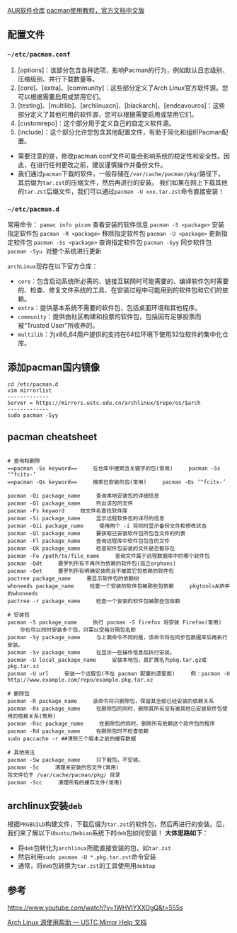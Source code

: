 [AUR软件仓库](https://aur.archlinux.org/packages)
[pacman使用教程，官方文档中文版](https://blog.csdn.net/maweizz/article/details/122113502)

## 配置文件
### `~/etc/pacman.conf`

1. [options]：该部分包含各种选项，影响Pacman的行为，例如默认日志级别、压缩级别、并行下载数量等。
2. [core]、[extra]、[community]：这些部分定义了Arch Linux官方软件源。您可以根据需要启用或禁用它们。
3. [testing]、[multilib]、[archlinuxcn]、[blackarch]、[endeavouros]：这些部分定义了其他可用的软件源，您可以根据需要启用或禁用它们。
4. [customrepo]：这个部分用于定义自己的自定义软件源。
5. [include]：这个部分允许您包含其他配置文件，有助于简化和组织Pacman配置。

- 需要注意的是，修改pacman.conf文件可能会影响系统的稳定性和安全性。因此，在进行任何更改之前，建议谨慎操作并备份文件。
- 我们通过`pacman`下载的软件，一般存储在`/var/cache/pacman/pkg/`路径下，其后缀为`tar.zst`的压缩文件，然后再进行的安装。
  我们如果在网上下载其他的`tar.zst`后缀文件，我们可以通过`pacman -U xxx.tar.zst`命令直接安装！

### `~/etc/pacman.d`

常用命令：
`pamac info picom`      查看安装的软件信息
`pacman -S <package>`      安装指定软件包
`pacman -R <package>`      移除指定软件包
`pacman -U <package>`      更新指定软件包
`pacman -Ss <package>`     查询指定软件包
`pacman -Syy`            同步软件包
`pacman -Syu`            对整个系统进行更新

`archLinux`现存在以下官方仓库：

- `core`：包含启动系统所必需的、链接互联网时可能需要的、编译软件包时需要的、检查、修复文件系统的工具、在安装过程中可能用到的软件包和它们的依赖。
- `extra`：提供基本系统不需要的软件包，包括桌面环境和其他程序。
- `community`：提供由社区构建和投票的软件包，包括因有足够投票而被“Trusted User”所收养的。
- `multilib`：为x86_64用户提供的支持在64位环境下使用32位软件的集中化仓库。

## 添加pacman国内镜像

```shell
cd /etc/pacman.d
vim mirrorlist
-------------
Server = https://mirrors.ustc.edu.cn/archlinux/$repo/os/$arch
-------------
sudo pacman -Syy
```

## pacman  cheatsheet

```shell

# 查询和删除
==pacman -Ss keyword==     在仓库中搜索含关键字的包(常用)     pacman -Ss ‘^fcitx-’
==pacman -Qs keyword==     搜索已安装的包(常用)     pacman -Qs ‘^fcitx-’

pacman -Qi package_name     查询本地安装包的详细信息
pacman -Ql package_name     列出该包的文件
pacman -Fs keyword     按文件名查找软件库
pacman -Si package_name     显示远程软件包的详尽的信息
pacman -Qii package_name     使用两个 -i 将同时显示备份文件和修改状态
pacman -Ql package_name     要获取已安装软件包所包含文件的列表
pacman -Fl package_name     查询远程库中软件包包含的文件
pacman -Qk package_name     检查软件包安装的文件是否都存在
pacman -Fo /path/to/file_name     查询文件属于远程数据库中的哪个软件包
pacman -Qdt     要罗列所有不再作为依赖的软件包(孤立orphans)
pacman -Qet     要罗列所有明确安装而且不被其它包依赖的软件包
pactree package_name     要显示软件包的依赖树
whoneeds package_name     检查一个安装的软件包被那些包依赖     pkgtoolsAUR中的whoneeds
pactree -r package_name     检查一个安装的软件包被那些包依赖

# 安装包
pacman -S package_name     执行 pacman -S firefox 将安装 Firefox(常用)     你也可以同时安装多个包，只需以空格分隔包名即
pacman -Sy package_name     与上面命令不同的是，该命令将在同步包数据库后再执行安装。
pacman -Sv package_name     在显示一些操作信息后执行安装。
pacman -U local_package_name     安装本地包，其扩展名为pkg.tar.gz或pkg.tar.xz
pacman -U url     安装一个远程包(不在 pacman 配置的源里面)     例：pacman -U http://www.example.com/repo/example.pkg.tar.xz

# 删除包
pacman -R package_name     该命令将只删除包，保留其全部已经安装的依赖关系
pacman -Rs package_name     在删除包的同时，删除其所有没有被其他已安装软件包使用的依赖关系(常用)
pacman -Rsc package_name     在删除包的同时，删除所有依赖这个软件包的程序
pacman -Rd package_name     在删除包时不检查依赖
sudo paccache -r ##清除三个版本之前的缓存数据

# 其他用法
pacman -Sw package_name     只下载包，不安装。
pacman -Sc     清理未安装的包文件(常用)
包文件位于 /var/cache/pacman/pkg/ 目录
pacman -Scc     清理所有的缓存文件(常用)
```

## archlinux安装`deb`

根据`PKGBUILD`构建文件，下载后缀为`tar.zst`的软件包，然后再进行的安装。后，我们来了解以下`Ubuntu/Debian`系统下的`deb`包如何安装！
**大体思路如下**：

- 将`deb`包转化为`archlinux`所能直接安装的包，如`tar.zst`
- 然后利用`sudo pacman -U *.pkg.tar.zst`命令安装
- 通常，将`deb`包转换为`tar.zst`的工具使用用`debtap` 

## 参考

<https://www.youtube.com/watch?v=1WHVIYXXOgQ&t=555s>

[Arch Linux 源使用帮助 — USTC Mirror Help 文档](https://mirrors.ustc.edu.cn/help/archlinux.html)